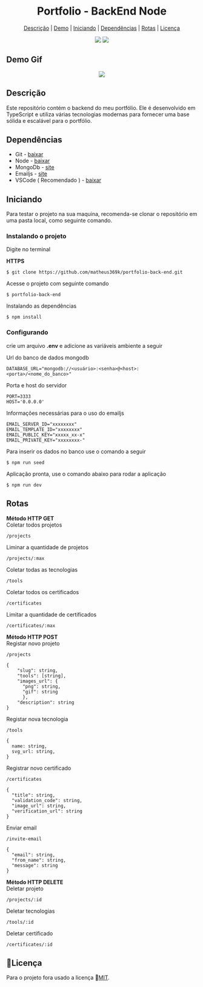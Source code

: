 <h1 align='center'>Portfolio - BackEnd Node</h1>

<div align='center'>

  [Descrição](#descrição)
  |
  [Demo](#demo-gif)
  |
  [Iniciando](#iniciando)
  |
  [Dependências](#dependências)
  |
  [Rotas](#rotas)
  |
  [Licença](#licença)

</div>

<div align='center'>
  <img src='https://img.shields.io/github/license/matheus369k/coffee-delivery-api.svg'/>
  <img src='https://img.shields.io/github/watchers/matheus369k/coffee-delivery-api.svg' />
</div>

## Demo Gif

<div align='center'>
  <img src='.github/coffee-delivery-projetc-view.gif' />
</div>

## Descrição

Este repositório contém o backend do meu portfólio. Ele é desenvolvido em TypeScript e utiliza várias tecnologias modernas para fornecer uma base sólida e escalável para o portfólio.

## Dependências

- Git - [baixar](https://git-scm.com)
- Node - [baixar](https://nodejs.org/pt)
- MongoDb - [site](https://cloud.mongodb.com/)
- Emailjs - [site](https://dashboard.emailjs.com)
- VSCode ( Recomendado ) - [baixar](https://code.visualstudio.com)

## Iniciando

Para testar o projeto na sua maquina, recomenda-se clonar o repositório em uma pasta local, como seguinte comando.

### Instalando o projeto

Digite no terminal

__HTTPS__
```
$ git clone https://github.com/matheus369k/portfolio-back-end.git
```
Acesse o projeto com seguinte comando 
```
$ portfolio-back-end
```
Instalando as dependências
```
$ npm install
```
### Configurando

crie um arquivo __.env__ e adicione as variáveis ambiente a seguir

Url do banco de dados mongodb 
```
DATABASE_URL="mongodb://<usuário>:<senha>@<host>:<porta>/<nome_do_banco>"
```
Porta e host do servidor
```
PORT=3333
HOST='0.0.0.0'
```
Informações necessárias para o uso do emailjs
```
EMAIL_SERVER_ID="xxxxxxxx"
EMAIL_TEMPLATE_ID="xxxxxxxx"
EMAIL_PUBLIC_KEY="xxxxx_xx-x"
EMAIL_PRIVATE_KEY="xxxxxxxx-"
```
Para inserir os dados no banco use o comando a seguir
```
$ npm run seed
```
Aplicação pronta, use o comando abaixo para rodar a aplicação
```
$ npm run dev
```
## Rotas
__Método HTTP GET__<br/>
Coletar todos projetos
```
/projects
```
Liminar a quantidade de projetos
```
/projects/:max
```
Coletar todas as tecnologias
```
/tools
```
Coletar todos os certificados
```
/certificates
```
Limitar a quantidade de certificados
```
/certificates/:max
```
__Método HTTP POST__<br/>
Registar novo projeto
```
/projects
```
```
{
	"slug": string,
	"tools": [string],
	"images_url": {
	  "png": string,
	  "gif": string
	  },
	"description": string
}
```
Registar nova tecnologia
```
/tools
```
```
{
  name: string,
  svg_url: string,
}
```
Registrar novo certificado
```
/certificates
```
```
{
  "title": string,
  "validation_code": string,
  "image_url": string,
  "verification_url": string
}
```
Enviar email
```
/invite-email
```
```
{
  "email": string, 
  "from_name": string,
  "message": string
}
```

__Método HTTP DELETE__<br/>
Deletar projeto
```
/projects/:id
```
Deletar tecnologias
```
/tools/:id
```
Deletar certificado
```
/certificates/:id
```

## 📜Licença

Para o projeto fora usado a licença 🔗[MIT](/LICENSE.txt).